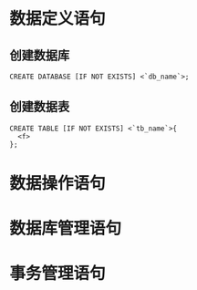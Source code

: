 # 数据定义语句

## 创建数据库
```mysql
CREATE DATABASE [IF NOT EXISTS] <`db_name`>;
```

## 创建数据表
```mysql
CREATE TABLE [IF NOT EXISTS] <`tb_name`>{
  <f>
};
```

# 数据操作语句

# 数据库管理语句

# 事务管理语句
